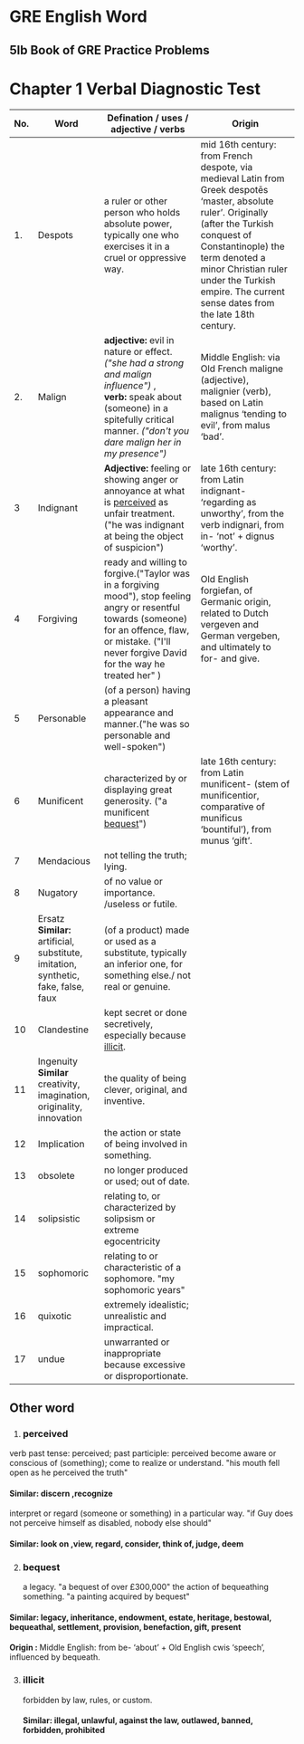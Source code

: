 # GRE English Word

## 5lb Book of GRE Practice Problems

# Chapter 1 Verbal Diagnostic Test

| No. | Word | Defination / uses / adjective / verbs | Origin |
|-----|------|------------| -------|
| 1. | Despots | a ruler or other person who holds absolute power, typically one who exercises it in a cruel or oppressive way.| mid 16th century: from French despote, via medieval Latin from Greek despotēs ‘master, absolute ruler’. Originally (after the Turkish conquest of Constantinople) the term denoted a minor Christian ruler under the Turkish empire. The current sense dates from the late 18th century.  |
| 2. | Malign | <b> adjective: </b> evil in nature or effect. <i> ("she had a strong and malign influence") </i>, <br>  <b> verb: </b> speak about (someone) in a spitefully critical manner. <i> ("don't you dare malign her in my presence") </i> | Middle English: via Old French maligne (adjective), malignier (verb), based on Latin malignus ‘tending to evil’, from malus ‘bad’.|
|3 | Indignant | <b> Adjective: </b>  feeling or showing anger or annoyance at what is [perceived](#perceived) as unfair treatment.("he was indignant at being the object of suspicion")| late 16th century: from Latin indignant- ‘regarding as unworthy’, from the verb indignari, from in- ‘not’ + dignus ‘worthy’. |
|4 | Forgiving | ready and willing to forgive.("Taylor was in a forgiving mood"), stop feeling angry or resentful towards (someone) for an offence, flaw, or mistake. ("I'll never forgive David for the way he treated her" ) | Old English forgiefan, of Germanic origin, related to Dutch vergeven and German vergeben, and ultimately to for- and give. |
| 5| Personable | (of a person) having a pleasant appearance and manner.("he was so personable and well-spoken") |  |
| 6 | Munificent | characterized by or displaying great generosity. ("a munificent [bequest](#bequest)") | late 16th century: from Latin munificent- (stem of munificentior, comparative of munificus ‘bountiful’), from munus ‘gift’. |
| 7 | Mendacious | not telling the truth; lying. |    |
| 8 |  Nugatory   | of no value or importance. /useless or futile. |   |
| 9 | Ersatz <b> Similar: </b> artificial, substitute, imitation, synthetic, fake, false, faux  | (of a product) made or used as a substitute, typically an inferior one, for something else./ not real or genuine. |    |
| 10 | Clandestine | kept secret or done secretively, especially because [illicit](#illicit). |    |
| 11 | Ingenuity <b> Similar </b> creativity, imagination, originality, innovation | the quality of being clever, original, and inventive. |   | 
| 12 | Implication | the action or state of being involved in something. |   |
| 13 | obsolete    | no longer produced or used; out of date. |    |
| 14 | solipsistic |  relating to, or characterized by solipsism or extreme egocentricity |   |
| 15 | sophomoric | relating to or characteristic of a sophomore. "my sophomoric years" |   |
| 16 | quixotic   | extremely idealistic; unrealistic and impractical. |   |
| 17 | undue  | unwarranted or inappropriate because excessive or disproportionate.  |   |
 
 
 
 
 
 
 
 
 
 
 
 
 
 
 
 ## Other word
 
 1. ### perceived
   verb
     past tense: perceived; past participle: perceived
     become aware or conscious of (something); come to realize or understand.
         "his mouth fell open as he perceived the truth"
  #### Similar: discern ,recognize
  
  interpret or regard (someone or something) in a particular way.
 "if Guy does not perceive himself as disabled, nobody else should"
  #### Similar: look on ,view, regard, consider, think of, judge, deem
  
  2. ### bequest
     a legacy.
        "a bequest of over £300,000"
     the action of bequeathing something.
         "a painting acquired by bequest"
   
 #### Similar: legacy, inheritance, endowment, estate, heritage, bestowal, bequeathal, settlement, provision, benefaction, gift, present
 <b> Origin : </b> Middle English: from be- ‘about’ + Old English cwis ‘speech’, influenced by bequeath.
 
 3. ### illicit 
    forbidden by law, rules, or custom.
    #### Similar: illegal, unlawful, against the law, outlawed, banned, forbidden, prohibited


